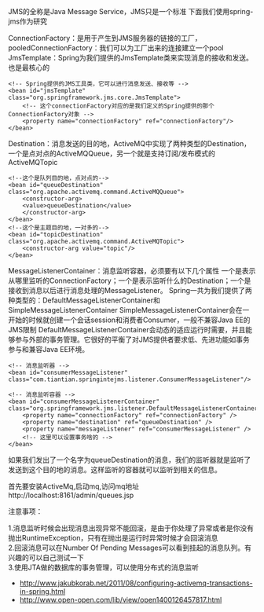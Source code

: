 JMS的全称是Java Message Service，JMS只是一个标准
下面我们使用spring-jms作为研究

ConnectionFactory：是用于产生到JMS服务器的链接的工厂，
pooledConnectionFactory：我们可以为工厂出来的连接建立一个pool
JmsTemplate：Spring为我们提供的JmsTemplate类来实现消息的接收和发送。也是最核心的
```
<!-- Spring提供的JMS工具类，它可以进行消息发送、接收等 -->  
<bean id="jmsTemplate" class="org.springframework.jms.core.JmsTemplate">  
    <!-- 这个connectionFactory对应的是我们定义的Spring提供的那个ConnectionFactory对象 -->  
    <property name="connectionFactory" ref="connectionFactory"/>  
</bean>  
```
Destination：消息发送的目的地，ActiveMQ中实现了两种类型的Destination，一个是点对点的ActiveMQQueue，另一个就是支持订阅/发布模式的ActiveMQTopic
```
<!--这个是队列目的地，点对点的-->  
<bean id="queueDestination" class="org.apache.activemq.command.ActiveMQQueue">  
    <constructor-arg>  
	<value>queueDestination</value>  
    </constructor-arg>  
</bean>  
<!--这个是主题目的地，一对多的-->  
<bean id="topicDestination" class="org.apache.activemq.command.ActiveMQTopic">  
    <constructor-arg value="topic"/>  
</bean> 
```
MessageListenerContainer：消息监听容器，必须要有以下几个属性
	一个是表示从哪里监听的ConnectionFactory；一个是表示监听什么的Destination；一个是接收到消息以后进行消息处理的MessageListener。
	Spring一共为我们提供了两种类型的：DefaultMessageListenerContainer和SimpleMessageListenerContainer
		SimpleMessageListenerContainer会在一开始的时候就创建一个会话session和消费者Consumer，一般不兼容Java EE的JMS限制
		DefaultMessageListenerContainer会动态的适应运行时需要，并且能够参与外部的事务管理。它很好的平衡了对JMS提供者要求低、先进功能如事务参与和兼容Java EE环境。
```	
<!-- 消息监听器 -->  
<bean id="consumerMessageListener" class="com.tiantian.springintejms.listener.ConsumerMessageListener"/>      

<!-- 消息监听容器 -->  
<bean id="consumerMessageListenerContainer" class="org.springframework.jms.listener.DefaultMessageListenerContainer">  
    <property name="connectionFactory" ref="connectionFactory" />  
    <property name="destination" ref="queueDestination" />  
    <property name="messageListener" ref="consumerMessageListener" />  
    <!-- 这里可以设置事务啥的 -->  
</bean>  
```
如果我们发出了一个名字为queueDestination的消息，我们的监听器就是监听了发送到这个目的地的消息。这样监听的容器就可以监听到相关的信息。


首先要安装ActiveMq,启动mq,访问mq地址
http://localhost:8161/admin/queues.jsp


注意事项：

1.消息监听时候会出现消息出现异常不能回滚，是由于你处理了异常或者是你没有抛出RuntimeException，只有在抛出是运行时异常时候才会回滚消息  
2.回滚消息可以在Number Of Pending Messages可以看到挂起的消息队列。有兴趣的可以自己测试一下  
3.使用JTA做的数据库的事务管理，可以使用分布式的消息监听   

- http://www.jakubkorab.net/2011/08/configuring-activemq-transactions-in-spring.html
- http://www.open-open.com/lib/view/open1400126457817.html


